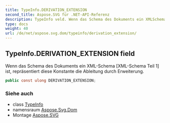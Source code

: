 ```yaml
---
title: TypeInfo.DERIVATION_EXTENSION
second_title: Aspose.SVG für .NET-API-Referenz
description: TypeInfo veld. Wenn das Schema des Dokuments ein XMLSchema XMLSchema Teil 1 ist repräsentiert diese Konstante die Ableitung durch Erweiterung.
type: docs
weight: 40
url: /de/net/aspose.svg.dom/typeinfo/derivation_extension/
---
```

## TypeInfo.DERIVATION_EXTENSION field

Wenn das Schema des Dokuments ein XML-Schema [XML-Schema Teil 1] ist, repräsentiert diese Konstante die Ableitung durch Erweiterung.

```csharp
public const ulong DERIVATION_EXTENSION;
```

### Siehe auch

* class [TypeInfo](../)
* namensraum [Aspose.Svg.Dom](../../typeinfo/)
* Montage [Aspose.SVG](../../../)


